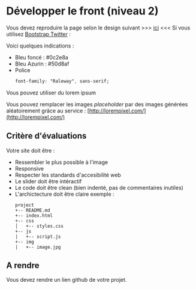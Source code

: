 # Développer le front (niveau 2)

Vous devez reproduire la page selon le design suivant >>> [ici](img/gabarit.png) <<< Si vous utilisez  [Bootstrap Twitter](http://getbootstrap.com/)  :

Voici quelques indications : 

* Bleu foncé : #0c2e8a
* Bleu Azurin : #50d8af
* Police
   ```css
   font-family: "Raleway", sans-serif;
   ```
Vous pouvez utiliser du lorem ipsum

Vous pouvez remplacer les images *placeholder* par des images générées aléatoirement grâce au service : [http://lorempixel.com/](http://lorempixel.com/)

## Critère d'évaluations

Votre site doit être : 

* Ressembler le plus possible à l'image
* Responsive
* Respecter les standards d'accesibilité web
* Le slider doit être intéractif
* Le code doit être clean (bien indenté, pas de commentaires inutiles)
* L'archictecture doit être claire 
  exemple : 
    ```
    project
    +-- README.md
    +-- index.html    
    +-- css
    │   +-- styles.css   
    +-- js
    |   +-- script.js
    +-- img
    |   +-- image.jpg    
    ```

## A rendre 

Vous devez rendre un lien github de votre projet.
